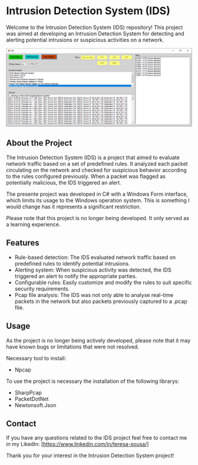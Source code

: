 # Intrusion Detection System (IDS)

Welcome to the Intrusion Detection System (IDS) repository! This project was aimed at developing an Intrusion Detection System for detecting and alerting potential intrusions or suspicious activities on a network.

![Image](ids.png)

## About the Project

The Intrusion Detection System (IDS) is a project that aimed to evaluate network traffic based on a set of predefined rules. It analyzed each packet circulating on the network and checked for suspicious behavior according to the rules configured previously. When a packet was flagged as potentially malicious, the IDS triggered an alert.

The presente project was developed in C# with a Windows Form interface, which limits its usage to the Windows operation system. This is something I would change has it represents a significant restriction.

Please note that this project is no longer being developed. It only served as a learning experience.

## Features

- Rule-based detection: The IDS evaluated network traffic based on predefined rules to identify potential intrusions.
- Alerting system: When suspicious activity was detected, the IDS triggered an alert to notify the appropriate parties.
- Configurable rules: Easily customize and modify the rules to suit specific security requirements.
- Pcap file analysis: The IDS was not only able to analyse real-time packets in the network but also packets previously captured to a .pcap file.

## Usage

As the project is no longer being actively developed, please note that it may have known bugs or limitations that were not resolved.

Necessary tool to install:
- Npcap

To use the project is necessary the installation of the following librarys:
- SharpPcap
- PacketDotNet
- Newtonsoft.Json

## Contact

If you have any questions related to the IDS project feel free to contact me in my LikedIn: [https://www.linkedin.com/in/teresa-sousa/]

Thank you for your interest in the Intrusion Detection System project!
